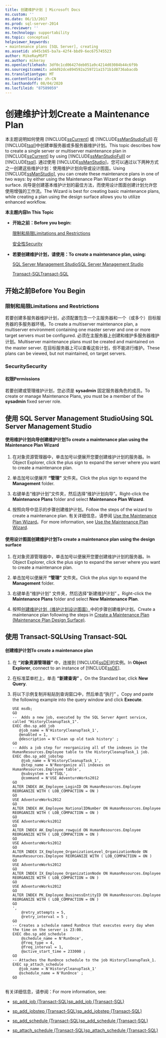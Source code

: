 ```yaml
---
title: 创建维护计划 | Microsoft Docs
ms.custom: ''
ms.date: 06/13/2017
ms.prod: sql-server-2014
ms.reviewer: ''
ms.technology: supportability
ms.topic: conceptual
helpviewer_keywords:
- maintenance plans [SQL Server], creating
ms.assetid: a945cb65-ba7a-42f4-bbd9-6ec675745523
author: MikeRayMSFT
ms.author: mikeray
ms.openlocfilehash: 3df0c1cd06427deb051a9c4214d03084b44c6f9b
ms.sourcegitcommit: ad4d92dce894592a259721a1571b1d8736abacdb
ms.translationtype: MT
ms.contentlocale: zh-CN
ms.lasthandoff: 08/04/2020
ms.locfileid: "87589059"
---
```

# <a name="create-a-maintenance-plan"></a><span data-ttu-id="61dbb-102">创建维护计划</span><span class="sxs-lookup"><span data-stu-id="61dbb-102">Create a Maintenance Plan</span></span>
  <span data-ttu-id="61dbb-103">本主题说明如何使用 [!INCLUDE[ssCurrent](../../includes/sscurrent-md.md)] 或 [!INCLUDE[ssManStudioFull](../../includes/ssmanstudiofull-md.md)] 在 [!INCLUDE[tsql](../../includes/tsql-md.md)]中创建单服务器或多服务器维护计划。</span><span class="sxs-lookup"><span data-stu-id="61dbb-103">This topic describes how to create a single server or multiserver maintenance plan in [!INCLUDE[ssCurrent](../../includes/sscurrent-md.md)] by using [!INCLUDE[ssManStudioFull](../../includes/ssmanstudiofull-md.md)] or [!INCLUDE[tsql](../../includes/tsql-md.md)].</span></span> <span data-ttu-id="61dbb-104">通过使用 [!INCLUDE[ssManStudio](../../includes/ssmanstudio-md.md)]，您可以通过以下两种方式之一创建这些维护计划：使用维护计划向导或设计图面。</span><span class="sxs-lookup"><span data-stu-id="61dbb-104">Using [!INCLUDE[ssManStudio](../../includes/ssmanstudio-md.md)], you can create these maintenance plans in one of two ways: by either using the Maintenance Plan Wizard or the design surface.</span></span> <span data-ttu-id="61dbb-105">向导是创建基本维护计划的最佳方法，而使用设计图面创建计划允许您使用增强的工作流。</span><span class="sxs-lookup"><span data-stu-id="61dbb-105">The Wizard is best for creating basic maintenance plans, while creating a plan using the design surface allows you to utilize enhanced workflow.</span></span>  
  
 <span data-ttu-id="61dbb-106">**本主题内容**</span><span class="sxs-lookup"><span data-stu-id="61dbb-106">**In This Topic**</span></span>  
  
-   <span data-ttu-id="61dbb-107">**开始之前：**</span><span class="sxs-lookup"><span data-stu-id="61dbb-107">**Before you begin:**</span></span>  
  
     [<span data-ttu-id="61dbb-108">限制和局限</span><span class="sxs-lookup"><span data-stu-id="61dbb-108">Limitations and Restrictions</span></span>](#Restrictions)  
  
     [<span data-ttu-id="61dbb-109">安全性</span><span class="sxs-lookup"><span data-stu-id="61dbb-109">Security</span></span>](#Security)  
  
-   <span data-ttu-id="61dbb-110">**若要创建维护计划，请使用：**</span><span class="sxs-lookup"><span data-stu-id="61dbb-110">**To create a maintenance plan, using:**</span></span>  
  
     [<span data-ttu-id="61dbb-111">SQL Server Management Studio</span><span class="sxs-lookup"><span data-stu-id="61dbb-111">SQL Server Management Studio</span></span>](#SSMSProcedure)  
  
     [<span data-ttu-id="61dbb-112">Transact-SQL</span><span class="sxs-lookup"><span data-stu-id="61dbb-112">Transact-SQL</span></span>](#TsqlProcedure)  
  
##  <a name="before-you-begin"></a><a name="BeforeYouBegin"></a> <span data-ttu-id="61dbb-113">开始之前</span><span class="sxs-lookup"><span data-stu-id="61dbb-113">Before You Begin</span></span>  
  
###  <a name="limitations-and-restrictions"></a><a name="Restrictions"></a> <span data-ttu-id="61dbb-114">限制和局限</span><span class="sxs-lookup"><span data-stu-id="61dbb-114">Limitations and Restrictions</span></span>  
 <span data-ttu-id="61dbb-115">若要创建多服务器维护计划，必须配置包含一个主服务器和一个（或多个）目标服务器的多服务器环境。</span><span class="sxs-lookup"><span data-stu-id="61dbb-115">To create a multiserver maintenance plan, a multiserver environment containing one master server and one or more target servers must be configured.</span></span> <span data-ttu-id="61dbb-116">必须在主服务器上创建和维护多服务器维护计划。</span><span class="sxs-lookup"><span data-stu-id="61dbb-116">Multiserver maintenance plans must be created and maintained on the master server.</span></span> <span data-ttu-id="61dbb-117">在目标服务器上可以查看这些计划，但不能进行维护。</span><span class="sxs-lookup"><span data-stu-id="61dbb-117">These plans can be viewed, but not maintained, on target servers.</span></span>  
  
###  <a name="security"></a><a name="Security"></a> <span data-ttu-id="61dbb-118">Security</span><span class="sxs-lookup"><span data-stu-id="61dbb-118">Security</span></span>  
  
####  <a name="permissions"></a><a name="Permissions"></a> <span data-ttu-id="61dbb-119">权限</span><span class="sxs-lookup"><span data-stu-id="61dbb-119">Permissions</span></span>  
 <span data-ttu-id="61dbb-120">若要创建或管理维护计划，您必须是 **sysadmin** 固定服务器角色的成员。</span><span class="sxs-lookup"><span data-stu-id="61dbb-120">To create or manage Maintenance Plans, you must be a member of the **sysadmin** fixed server role.</span></span>  
  
##  <a name="using-sql-server-management-studio"></a><a name="SSMSProcedure"></a> <span data-ttu-id="61dbb-121">使用 SQL Server Management Studio</span><span class="sxs-lookup"><span data-stu-id="61dbb-121">Using SQL Server Management Studio</span></span>  
  
#### <a name="to-create-a-maintenance-plan-using-the-maintenance-plan-wizard"></a><span data-ttu-id="61dbb-122">使用维护计划向导创建维护计划</span><span class="sxs-lookup"><span data-stu-id="61dbb-122">To create a maintenance plan using the Maintenance Plan Wizard</span></span>  
  
1.  <span data-ttu-id="61dbb-123">在对象资源管理器中，单击加号以便展开您要创建维护计划的服务器。</span><span class="sxs-lookup"><span data-stu-id="61dbb-123">In Object Explorer, click the plus sign to expand the server where you want to create a maintenance plan.</span></span>  
  
2.  <span data-ttu-id="61dbb-124">单击加号以便展开 **“管理”** 文件夹。</span><span class="sxs-lookup"><span data-stu-id="61dbb-124">Click the plus sign to expand the **Management** folder.</span></span>  
  
3.  <span data-ttu-id="61dbb-125">右键单击“维护计划”文件夹，然后选择“维护计划向导”。</span><span class="sxs-lookup"><span data-stu-id="61dbb-125">Right-click the **Maintenance Plans** folder and select **Maintenance Plan Wizard**.</span></span>  
  
4.  <span data-ttu-id="61dbb-126">按照向导中显示的步骤创建维护计划。</span><span class="sxs-lookup"><span data-stu-id="61dbb-126">Follow the steps of the wizard to create a maintenance plan.</span></span> <span data-ttu-id="61dbb-127">有关详细信息，请参阅 [Use the Maintenance Plan Wizard](use-the-maintenance-plan-wizard.md)。</span><span class="sxs-lookup"><span data-stu-id="61dbb-127">For more information, see [Use the Maintenance Plan Wizard](use-the-maintenance-plan-wizard.md).</span></span>  
  
#### <a name="to-create-a-maintenance-plan-using-the-design-surface"></a><span data-ttu-id="61dbb-128">使用设计图面创建维护计划</span><span class="sxs-lookup"><span data-stu-id="61dbb-128">To create a maintenance plan using the design surface</span></span>  
  
1.  <span data-ttu-id="61dbb-129">在对象资源管理器中，单击加号以便展开您要创建维护计划的服务器。</span><span class="sxs-lookup"><span data-stu-id="61dbb-129">In Object Explorer, click the plus sign to expand the server where you want to create a maintenance plan.</span></span>  
  
2.  <span data-ttu-id="61dbb-130">单击加号以便展开 **“管理”** 文件夹。</span><span class="sxs-lookup"><span data-stu-id="61dbb-130">Click the plus sign to expand the **Management** folder.</span></span>  
  
3.  <span data-ttu-id="61dbb-131">右键单击“维护计划”  文件夹，然后选择“新建维护计划” 。</span><span class="sxs-lookup"><span data-stu-id="61dbb-131">Right-click the **Maintenance Plans** folder and select **New Maintenance Plan**.</span></span>  
  
4.  <span data-ttu-id="61dbb-132">按照[创建维护计划（维护计划设计图面）](create-a-maintenance-plan-maintenance-plan-design-surface.md)中的步骤创建维护计划。</span><span class="sxs-lookup"><span data-stu-id="61dbb-132">Create a maintenance plan following the steps in [Create a Maintenance Plan &#40;Maintenance Plan Design Surface&#41;](create-a-maintenance-plan-maintenance-plan-design-surface.md).</span></span>  
  
##  <a name="using-transact-sql"></a><a name="TsqlProcedure"></a> <span data-ttu-id="61dbb-133">使用 Transact-SQL</span><span class="sxs-lookup"><span data-stu-id="61dbb-133">Using Transact-SQL</span></span>  
  
#### <a name="to-create-a-maintenance-plan"></a><span data-ttu-id="61dbb-134">创建维护计划</span><span class="sxs-lookup"><span data-stu-id="61dbb-134">To create a maintenance plan</span></span>  
  
1.  <span data-ttu-id="61dbb-135">在 **“对象资源管理器”** 中，连接到 [!INCLUDE[ssDE](../../includes/ssde-md.md)]的实例。</span><span class="sxs-lookup"><span data-stu-id="61dbb-135">In **Object Explorer**, connect to an instance of [!INCLUDE[ssDE](../../includes/ssde-md.md)].</span></span>  
  
2.  <span data-ttu-id="61dbb-136">在标准菜单栏上，单击 **“新建查询”** 。</span><span class="sxs-lookup"><span data-stu-id="61dbb-136">On the Standard bar, click **New Query**.</span></span>  
  
3.  <span data-ttu-id="61dbb-137">将以下示例复制并粘贴到查询窗口中，然后单击“执行” 。</span><span class="sxs-lookup"><span data-stu-id="61dbb-137">Copy and paste the following example into the query window and click **Execute**.</span></span>  
  
    ```  
    USE msdb;  
    GO  
    --  Adds a new job, executed by the SQL Server Agent service, called "HistoryCleanupTask_1".  
    EXEC dbo.sp_add_job  
       @job_name = N'HistoryCleanupTask_1',   
       @enabled = 1,   
       @description = N'Clean up old task history' ;   
    GO  
    -- Adds a job step for reorganizing all of the indexes in the HumanResources.Employee table to the HistoryCleanupTask_1 job.   
    EXEC dbo.sp_add_jobstep  
        @job_name = N'HistoryCleanupTask_1',   
        @step_name = N'Reorganize all indexes on HumanResources.Employee table',   
        @subsystem = N'TSQL',   
        @command = N'USE AdventureWorks2012  
    GO  
    ALTER INDEX AK_Employee_LoginID ON HumanResources.Employee REORGANIZE WITH ( LOB_COMPACTION = ON )   
    GO  
    USE AdventureWorks2012  
    GO  
    ALTER INDEX AK_Employee_NationalIDNumber ON HumanResources.Employee REORGANIZE WITH ( LOB_COMPACTION = ON )   
    GO  
    USE AdventureWorks2012  
    GO  
    ALTER INDEX AK_Employee_rowguid ON HumanResources.Employee REORGANIZE WITH ( LOB_COMPACTION = ON )   
    GO  
    USE AdventureWorks2012  
    GO  
    ALTER INDEX IX_Employee_OrganizationLevel_OrganizationNode ON HumanResources.Employee REORGANIZE WITH ( LOB_COMPACTION = ON )   
    GO  
    USE AdventureWorks2012  
    GO  
    ALTER INDEX IX_Employee_OrganizationNode ON HumanResources.Employee REORGANIZE WITH ( LOB_COMPACTION = ON )   
    GO  
    USE AdventureWorks2012  
    GO  
    ALTER INDEX PK_Employee_BusinessEntityID ON HumanResources.Employee REORGANIZE WITH ( LOB_COMPACTION = ON )   
    GO  
    ',   
        @retry_attempts = 5,   
        @retry_interval = 5 ;   
    GO  
    -- Creates a schedule named RunOnce that executes every day when the time on the server is 23:00.   
    EXEC dbo.sp_add_schedule  
        @schedule_name = N'RunOnce',   
        @freq_type = 4,   
        @freq_interval = 1,   
        @active_start_time = 233000 ;   
    GO  
    -- Attaches the RunOnce schedule to the job HistoryCleanupTask_1.   
    EXEC sp_attach_schedule  
       @job_name = N'HistoryCleanupTask_1'  
       @schedule_name = N'RunOnce' ;   
    GO  
  
    ```  
  
 <span data-ttu-id="61dbb-138">有关详细信息，请参阅：</span><span class="sxs-lookup"><span data-stu-id="61dbb-138">For more information, see:</span></span>  
  
-   [<span data-ttu-id="61dbb-139">sp_add_job (Transact-SQL)</span><span class="sxs-lookup"><span data-stu-id="61dbb-139">sp_add_job &#40;Transact-SQL&#41;</span></span>](/sql/relational-databases/system-stored-procedures/sp-add-job-transact-sql)  
  
-   [<span data-ttu-id="61dbb-140">sp_add_jobstep (Transact-SQL)</span><span class="sxs-lookup"><span data-stu-id="61dbb-140">sp_add_jobstep &#40;Transact-SQL&#41;</span></span>](/sql/relational-databases/system-stored-procedures/sp-add-jobstep-transact-sql)  
  
-   [<span data-ttu-id="61dbb-141">sp_add_schedule (Transact-SQL)</span><span class="sxs-lookup"><span data-stu-id="61dbb-141">sp_add_schedule &#40;Transact-SQL&#41;</span></span>](/sql/relational-databases/system-stored-procedures/sp-add-schedule-transact-sql)  
  
-   [<span data-ttu-id="61dbb-142">sp_attach_schedule (Transact-SQL)</span><span class="sxs-lookup"><span data-stu-id="61dbb-142">sp_attach_schedule &#40;Transact-SQL&#41;</span></span>](/sql/relational-databases/system-stored-procedures/sp-attach-schedule-transact-sql)  
  
  

